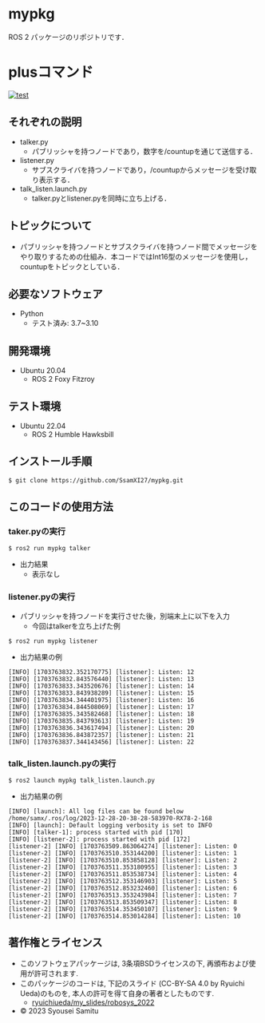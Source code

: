 # mypkg
ROS 2 パッケージのリポジトリです．

# plusコマンド
[![test](https://github.com/SsamXI27/mypkg/actions/workflows/test.yml/badge.svg)](https://github.com/SsamXI27/mypkg/actions/workflows/test.yml)

## それぞれの説明
* talker.py
  * パブリッシャを持つノードであり，数字を/countupを通じて送信する．
* listener.py
  * サブスクライバを持つノードであり，/countupからメッセージを受け取り表示する．
* talk_listen.launch.py
  * talker.pyとlistener.pyを同時に立ち上げる．

## トピックについて
* パブリッシャを持つノードとサブスクライバを持つノード間でメッセージをやり取りするための仕組み．本コードではInt16型のメッセージを使用し，countupをトピックとしている．

## 必要なソフトウェア
* Python
  * テスト済み: 3.7~3.10 

## 開発環境
* Ubuntu 20.04
  * ROS 2 Foxy Fitzroy

## テスト環境
* Ubuntu 22.04
  * ROS 2 Humble Hawksbill

## インストール手順
```
$ git clone https://github.com/SsamXI27/mypkg.git
```
## このコードの使用方法
### taker.pyの実行
```
$ ros2 run mypkg talker
```
* 出力結果
  * 表示なし
### listener.pyの実行
* パブリッシャを持つノードを実行させた後，別端末上に以下を入力
  * 今回はtalkerを立ち上げた例
```
$ ros2 run mypkg listener
```
* 出力結果の例
```
[INFO] [1703763832.352170775] [listener]: Listen: 12
[INFO] [1703763832.843576440] [listener]: Listen: 13
[INFO] [1703763833.343520676] [listener]: Listen: 14
[INFO] [1703763833.843938289] [listener]: Listen: 15
[INFO] [1703763834.344401975] [listener]: Listen: 16
[INFO] [1703763834.844508069] [listener]: Listen: 17
[INFO] [1703763835.343582468] [listener]: Listen: 18
[INFO] [1703763835.843793613] [listener]: Listen: 19
[INFO] [1703763836.343617494] [listener]: Listen: 20
[INFO] [1703763836.843872357] [listener]: Listen: 21
[INFO] [1703763837.344143456] [listener]: Listen: 22
```
### talk_listen.launch.pyの実行
```
$ ros2 launch mypkg talk_listen.launch.py
```
* 出力結果の例
```
[INFO] [launch]: All log files can be found below /home/samx/.ros/log/2023-12-28-20-38-28-583970-RX78-2-168
[INFO] [launch]: Default logging verbosity is set to INFO
[INFO] [talker-1]: process started with pid [170]
[INFO] [listener-2]: process started with pid [172]
[listener-2] [INFO] [1703763509.863064274] [listener]: Listen: 0
[listener-2] [INFO] [1703763510.353144200] [listener]: Listen: 1
[listener-2] [INFO] [1703763510.853858128] [listener]: Listen: 2
[listener-2] [INFO] [1703763511.353180955] [listener]: Listen: 3
[listener-2] [INFO] [1703763511.853538734] [listener]: Listen: 4
[listener-2] [INFO] [1703763512.353146903] [listener]: Listen: 5
[listener-2] [INFO] [1703763512.853232460] [listener]: Listen: 6
[listener-2] [INFO] [1703763513.353243984] [listener]: Listen: 7
[listener-2] [INFO] [1703763513.853509347] [listener]: Listen: 8
[listener-2] [INFO] [1703763514.353450107] [listener]: Listen: 9
[listener-2] [INFO] [1703763514.853014284] [listener]: Listen: 10
```
## 著作権とライセンス
* このソフトウェアパッケージは, 3条項BSDライセンスの下, 再頒布および使用が許可されます.  
* このパッケージのコードは, 下記のスライド (CC-BY-SA 4.0 by Ryuichi Ueda)のものを, 本人の許可を得て自身の著者としたものです. 
  * [ryuichiueda/my_slides/robosys_2022](https://github.com/ryuichiueda/my_slides/tree/master/robosys_2022)
* © 2023 Syousei Samitu

